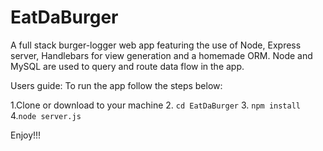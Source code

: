 # EatDaBurger
A full stack burger-logger web app featuring the use of Node, Express server, Handlebars for view generation and a homemade ORM. Node and MySQL are used to query and route data flow in the app.

Users guide:
To run the app follow the steps below:

1.Clone or download to your machine
2. `cd EatDaBurger`
3. `npm install`
4.`node server.js`

Enjoy!!!
